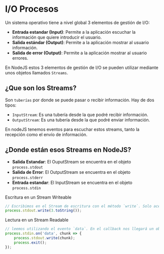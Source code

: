 # I/O Procesos

Un sistema operativo tiene a nivel global 3 elementos de gestión de I/O:

- **Entrada estandar (Input)**: Permite a la aplicación escuchar la información que quiere introducir el usuario.
- **Salida estándar (Output)**: Permite a la aplicación mostrar al usuario información.
- **Salida de error (Output)**: Permite a la aplicación mostrar al usuario errores.

En NodeJS estos 3 elementos de gestión de I/O se pueden utilizar mediante unos objetos llamados `Streams`.

## ¿Que son los Streams?

Son `tuberías` por donde se puede pasar o recibir información. Hay de dos tipos:

- `InputStream`: Es una tubería desde la que podré recibir información.
- `OutputStream`: Es una tubería desde la que podré enviar información.

En nodeJS tenemos eventos para escuchar estos streams, tanto la recepción como el envío de información.

## ¿Donde están esos Streams en NodeJS?

- **Salida Estandar**: El OuputStream se encuentra en el objeto `process.stdout`
- **Salida de Error**: El OutputStream se encuentra en el objeto `process.stderr`
- **Entrada estandar**: El InputStream se encuentra en el objeto `process.stdin`

Escritura en un Stream Writeable

```js
// Escribimos en el Stream de escritura con el método `write`. Solo acepta dos tipos de datos `string` o `Buffer`
process.stdout.write(3.toString());

```

Lectura en un Stream Readable

```js
// leemos utilizando el evento `data`. En el callback nos llegará un objeto de tipo Buffer con la información que ha llegado a través del Stream. Podemos pasarlo a String utilizando el método toString
process.stdin.on('data', chunk => {
    process.stdout.write(chunk);
    process.exit();
});
```

